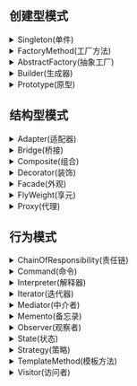 ## 创建型模式

<details>
<summary>Singleton(单件)</summary>


# 单件模式

保证一个类仅有一个实例，并提供一个访问它的全局访问点
- 懒汉式：类文件加载的时候已经创建好了对象，如果对象一直没有使用，则类对象浪费空间
- 饿汉式：使用时才创建实例，多线程访问的时候线程不安全(双检锁)

```
class Singleton
{
public:
    static Singleton* Instance();
    ~Singleton() {}
    
protected:
    Singleton() {}
    
private:
    static Singleton * _instance;
    
};
```


## 懒汉式：
```
Singleton* Singleton::_instance = NULL;
Singleton* Singleton::Instance() {
    if (_instance == NULL) {
        _instance = new Singleton();
    }
    return _instance;
}
```

### 懒汉式多线程安全改进(双检锁)：
```
Singleton* Singleton::Instance() {
    if (_instance == NULL) {
        lock();
        if (_instance == NULL)
            _instance = new Singleton();
        unlock();
    }
    return _instance;
}
```

* 为什么要使用双检锁？

  所谓双重检查加锁机制，指的是：并不是每次进入`Instance()`方法都需要同步，而是先不同步，进入方法过后，先检查实例是否存在，如果不存在才进入下面的同步块，这是第一重检查。进入同步块过后，再次检查实例是否存在，如果不存在，就在同步的情况下创建一个实例，这是第二重检查。这样一来，就只需要同步一次了，而减少了多次在同步情况下进行判断所浪费的时间

## 饿汉式：

```
Singleton* Singleton::_instance = new Singleton();
Singleton* Singleton::Instance() {
    return _instance;
}
```

## 其他问题

### 单例对象的析构：
* **m_pInstance 指向的空间什么时候释放呢？更严重的问题是，该实例的析构函数什么时候执行？**

  如果在类的析构行为中有必须的操作，比如关闭文件，释放外部资源，那么上面的代码无法实现这个要求。我们需要一种方法，正常的删除该实例。

  可以在程序结束时调用GetInstance()，并对返回的指针掉用delete操作。这样做可以实现功能，但不仅很丑陋，而且容易出错。因为这样的附加代码很容易被忘记，而且也很难保证在delete之后，没有代码再调用GetInstance函数。

  一个妥善的方法是让这个类自己知道在合适的时候把自己删除，或者说把删除自己的操作挂在操作系统中的某个合适的点上，使其在恰当的时候被自动执行。

  我们知道，程序在结束的时候，系统会自动析构所有的全局变量。事实上，系统也会析构所有的类的静态成员变量，就像这些静态成员也是全局变量一样。利 用这个特征，我们可以在单例类中定义一个这样的静态成员变量，而它的唯一工作就是在析构函数中删除单例类的实例。如下面的代码中的CGarbo类 （Garbo意为垃圾工人）
  ```
  class Singleton {
  public:
      static Singleton* Instance() {}
      
  private:
      class Garbo {
      public:
          ~Garbo() {
              if (Singleton::_instance != NULL)
                  delete Singleton::_instance;
          }
      };
      
  private:
      static Singleton* _instance;
      static Garbo _garbo;
  };
  ```
  类CGarbo被定义为CSingleton的私有内嵌类，以防该类被在其他地方滥用。

  程序运行结束时，系统会调用CSingleton的静态成员Garbo的析构函数，该析构函数会删除单例的唯一实例。
  
  使用这种方法释放单例对象有以下特征：

  - 在单例类内部定义专有的嵌套类；

  - 在单例类内定义私有的专门用于释放的静态成员；

  - 利用程序在结束时析构全局变量的特性，选择最终的释放时机；

  - 使用单例的代码不需要任何操作，不必关心对象的释放。
  
  **进一步的讨论：**
  
  但是添加一个类的静态对象，总是让人不太满意，所以有人用如下方法来重新实现单例和解决它相应的问题，代码如下：
  ```
  class CSingleton
  {
    //其他成员
    public:
        static Singleton &GetInstance() {
            static Singleton instance;
            return instance;
        }

    private:
        Singleton() {};
  };
  ```
  使用局部静态变量，非常强大的方法，完全实现了单例的特性，而且代码量更少，也不用担心单例销毁的问题。但使用此种方法也会出现问题，当如下方法使用单例时问题来了，

  ```Singleton singleton = Singleton :: GetInstance();```

  这么做就出现了一个类拷贝的问题，这就违背了单例的特性。产生这个问题原因在于：编译器会为类生成一个默认的构造函数，来支持类的拷贝。这时我才想起可以将拷贝构造函数和重载=操作符等显示的声明为私有类成员，新的单例类如下：
  ```
  class Singleton
  {
  //其他成员
  public:
      static Singleton &GetInstance() {
          static Singleton instance;
          return instance;
      }
  private:
      Singleton() {};
      Singleton(const Singleton);
      Singleton & operate = (const Singleton&);
  };
  ```

  关于Singleton(const Singleton)和 Singleton & operate = (const Singleton&)函数，需要声明成私有的，并且只声明不实现。这样，如果用上面的方式来使用单例时，不管是在友元类中还是其他的，编译器都是报错。


  还可以通过让GetInstance()函数返回一个指针而不是返回一个引用解决这个问题，函数的代码改为如下：

  ```
  static Singleton *GetInstance()
  {
      static Singleton instance;
      return &instance;
  }
  ```

[跳转文首](#单件模式)

</details>
<details>
<summary>FactoryMethod(工厂方法)</summary>



</details>
<details>
<summary>AbstractFactory(抽象工厂)</summary>
</details>
<details>
<summary>Builder(生成器)</summary>
</details>
<details>
<summary>Prototype(原型)</summary>
</details>

## 结构型模式

<details>
<summary>Adapter(适配器)</summary>
</details>
<details>
<summary>Bridge(桥接)</summary>
</details>
<details>
<summary>Composite(组合)</summary>
</details>
<details>
<summary>Decorator(装饰)</summary>
</details>
<details>
<summary>Facade(外观)</summary>
</details>
<details>
<summary>FlyWeight(享元)</summary>
</details>
<details>
<summary>Proxy(代理)</summary>
</details>

## 行为模式

<details>
<summary>ChainOfResponsibility(责任链)</summary>
</details>
<details>
<summary>Command(命令)</summary>
</details>
<details>
<summary>Interpreter(解释器)</summary>
</details>
<details>
<summary>Iterator(迭代器)</summary>
</details>
<details>
<summary>Mediator(中介者)</summary>
</details>
<details>
<summary>Memento(备忘录)</summary>
</details>
<details>
<summary>Observer(观察者)</summary>
</details>
<details>
<summary>State(状态)</summary>
</details>
<details>
<summary>Strategy(策略)</summary>
</details>
<details>
<summary>TemplateMethod(模板方法)</summary>
</details>
<details>
<summary>Visitor(访问者)</summary>
</details>
